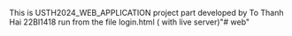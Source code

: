 This is USTH2024_WEB_APPLICATION project part developed by To Thanh Hai 22BI1418
run from the file login.html ( with live server)"# web" 
